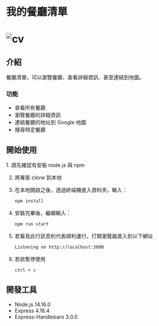 <h1>我的餐廳清單<h1>
  
![cv](./public/stylesheets/a7.PNG)

<h2>介紹</h2>
餐廳清單，可以瀏覽餐廳、查看詳細資訊、甚至連結到地圖。
<h3>功能</h3>

- 查看所有餐廳
- 瀏覽餐廳的詳細資訊
- 連結餐廳的地址到 Google 地圖
- 搜尋特定餐廳

<h2>開始使用</h2>
1. 請先確認有安裝 node.js 與 npm

2. 將專案 clone 到本地
   
3. 在本地開啟之後，透過終端機進入資料夾，輸入：

   ```bash
   npm install
   ```

4. 安裝完畢後，繼續輸入：

   ```bash
   npm run start
   ```

5. 若看見此行訊息則代表順利運行，打開瀏覽器進入到以下網址

   ```bash
   Listening on http://localhost:3000
   ```

6. 若欲暫停使用

   ```bash
   ctrl + c
   ```
<h2>開發工具</h2>

- Node.js 14.16.0
- Express 4.16.4
- Express-Handlebars 3.0.0

